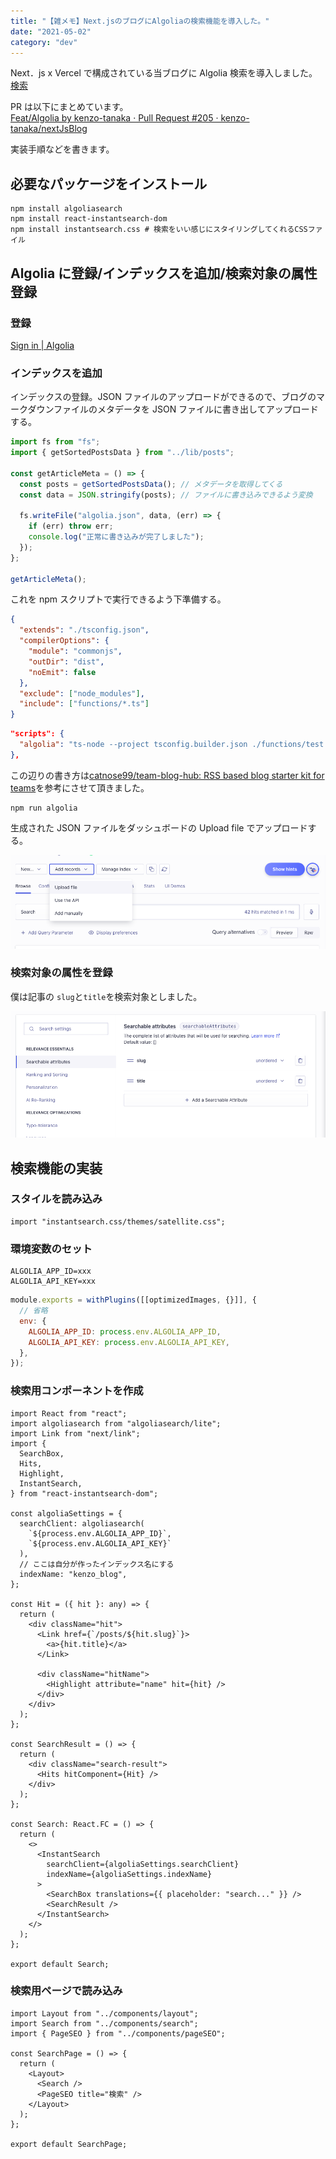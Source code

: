 ```yaml
---
title: "【雑メモ】Next.jsのブログにAlgoliaの検索機能を導入した。"
date: "2021-05-02"
category: "dev"
---
```


Next．js x Vercel で構成されている当ブログに Algolia 検索を導入しました。  
[検索](https://kenzoblog.vercel.app/search)

PR は以下にまとめています。  
[Feat/Algolia by kenzo-tanaka · Pull Request #205 · kenzo-tanaka/nextJsBlog](https://github.com/kenzo-tanaka/nextJsBlog/pull/205)

実装手順などを書きます。

## 必要なパッケージをインストール

```shell
npm install algoliasearch
npm install react-instantsearch-dom
npm install instantsearch.css # 検索をいい感じにスタイリングしてくれるCSSファイル
```

## Algolia に登録/インデックスを追加/検索対象の属性登録

### 登録

[Sign in | Algolia](https://www.algolia.com/users/sign_in)

### インデックスを追加

インデックスの登録。JSON ファイルのアップロードができるので、ブログのマークダウンファイルのメタデータを JSON ファイルに書き出してアップロードする。

```js:functions/test.ts
import fs from "fs";
import { getSortedPostsData } from "../lib/posts";

const getArticleMeta = () => {
  const posts = getSortedPostsData(); // メタデータを取得してくる
  const data = JSON.stringify(posts); // ファイルに書き込みできるよう変換

  fs.writeFile("algolia.json", data, (err) => {
    if (err) throw err;
    console.log("正常に書き込みが完了しました");
  });
};

getArticleMeta();
```

これを npm スクリプトで実行できるよう下準備する。

```json:tsconfig.builder.json
{
  "extends": "./tsconfig.json",
  "compilerOptions": {
    "module": "commonjs",
    "outDir": "dist",
    "noEmit": false
  },
  "exclude": ["node_modules"],
  "include": ["functions/*.ts"]
}
```

```json:package.json
"scripts": {
  "algolia": "ts-node --project tsconfig.builder.json ./functions/test.ts",
},
```

この辺りの書き方は[catnose99/team-blog-hub: RSS based blog starter kit for teams](https://github.com/catnose99/team-blog-hub)を参考にさせて頂きました。

```shell
npm run algolia
```

生成された JSON ファイルをダッシュボードの Upload file でアップロードする。

![](img1.png)

### 検索対象の属性を登録

僕は記事の `slug`と`title`を検索対象としました。

![](img2.png)

## 検索機能の実装

### スタイルを読み込み

```tsx:pages/_app.tsx
import "instantsearch.css/themes/satellite.css";
```

### 環境変数のセット

```.env.local
ALGOLIA_APP_ID=xxx
ALGOLIA_API_KEY=xxx
```

```js:next.config.js
module.exports = withPlugins([[optimizedImages, {}]], {
  // 省略
  env: {
    ALGOLIA_APP_ID: process.env.ALGOLIA_APP_ID,
    ALGOLIA_API_KEY: process.env.ALGOLIA_API_KEY,
  },
});
```

### 検索用コンポーネントを作成

```tsx:components/search.tsx
import React from "react";
import algoliasearch from "algoliasearch/lite";
import Link from "next/link";
import {
  SearchBox,
  Hits,
  Highlight,
  InstantSearch,
} from "react-instantsearch-dom";

const algoliaSettings = {
  searchClient: algoliasearch(
    `${process.env.ALGOLIA_APP_ID}`,
    `${process.env.ALGOLIA_API_KEY}`
  ),
  // ここは自分が作ったインデックス名にする
  indexName: "kenzo_blog",
};

const Hit = ({ hit }: any) => {
  return (
    <div className="hit">
      <Link href={`/posts/${hit.slug}`}>
        <a>{hit.title}</a>
      </Link>

      <div className="hitName">
        <Highlight attribute="name" hit={hit} />
      </div>
    </div>
  );
};

const SearchResult = () => {
  return (
    <div className="search-result">
      <Hits hitComponent={Hit} />
    </div>
  );
};

const Search: React.FC = () => {
  return (
    <>
      <InstantSearch
        searchClient={algoliaSettings.searchClient}
        indexName={algoliaSettings.indexName}
      >
        <SearchBox translations={{ placeholder: "search..." }} />
        <SearchResult />
      </InstantSearch>
    </>
  );
};

export default Search;
```

### 検索用ページで読み込み

```tsx:pages/search.tsx
import Layout from "../components/layout";
import Search from "../components/search";
import { PageSEO } from "../components/pageSEO";

const SearchPage = () => {
  return (
    <Layout>
      <Search />
      <PageSEO title="検索" />
    </Layout>
  );
};

export default SearchPage;
```
